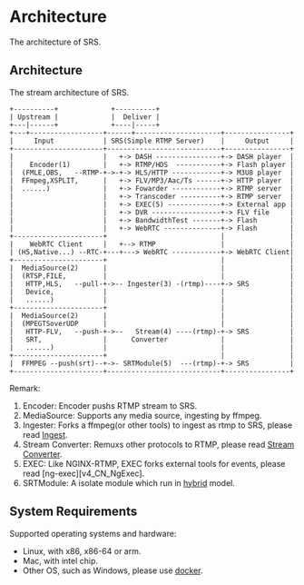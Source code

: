 # Architecture

The architecture of SRS.

## Architecture

The stream architecture of SRS.

```
+----------+             +----------+
| Upstream |             |  Deliver |
+---|------+             +----|-----+
+---+------------------+------+---------------------+----------------+
|     Input            | SRS(Simple RTMP Server)    |     Output     |
+----------------------+----------------------------+----------------+
|                      |   +-> DASH ----------------+-> DASH player  |
|    Encoder(1)        |   +-> RTMP/HDS  -----------+-> Flash player |
|  (FMLE,OBS,   --RTMP-+->-+-> HLS/HTTP ------------+-> M3U8 player  |
|  FFmpeg,XSPLIT,      |   +-> FLV/MP3/Aac/Ts ------+-> HTTP player  |
|  ......)             |   +-> Fowarder ------------+-> RTMP server  |
|                      |   +-> Transcoder ----------+-> RTMP server  |
|                      |   +-> EXEC(5) -------------+-> External app |
|                      |   +-> DVR -----------------+-> FLV file     |
|                      |   +-> BandwidthTest -------+-> Flash        |
|                      |   +-> WebRTC --------------+-> Flash        |
+----------------------+                            |                |
|    WebRTC Client     |   +--> RTMP                |                |
| (H5,Native...) --RTC-+---+---> WebRTC ------------+-> WebRTC Client|
+----------------------+                            |                |
|  MediaSource(2)      |                            |                |
|  (RTSP,FILE,         |                            |                |
|   HTTP,HLS,   --pull-+->-- Ingester(3) -(rtmp)----+-> SRS          |
|   Device,            |                            |                |
|   ......)            |                            |                |
+----------------------+                            |                |
|  MediaSource(2)      |                            |                |
|  (MPEGTSoverUDP      |                            |                |
|   HTTP-FLV,   --push-+->--   Stream(4) ----(rtmp)-+-> SRS          |
|   SRT,               |      Converter             |                |
|   ......)            |                            |                |
+----------------------+                            |                |
|  FFMPEG --push(srt)--+->- SRTModule(5)  ---(rtmp)-+-> SRS          |
+----------------------+----------------------------+----------------+
```

Remark:

1. Encoder: Encoder pushs RTMP stream to SRS.
1. MediaSource: Supports any media source, ingesting by ffmpeg.
1. Ingester: Forks a ffmpeg(or other tools) to ingest as rtmp to SRS, please read [Ingest][v4_CN_Ingest].
1. Stream Converter: Remuxs other protocols to RTMP, please read [Stream Converter][v4_CN_Streamer].
1. EXEC: Like NGINX-RTMP, EXEC forks external tools for events, please read [ng-exec][v4_CN_NgExec].
1. SRTModule: A isolate module which run in [hybrid](https://github.com/ossrs/srs/issues/1147#issuecomment-577574883) model.

## System Requirements

Supported operating systems and hardware:

* Linux, with x86, x86-64 or arm.
* Mac, with intel chip.
* Other OS, such as Windows, please use [docker][docker-srs4].

[authors]: https://github.com/ossrs/srs/blob/4.0release/trunk/AUTHORS.txt
[bigthanks]: https://ossrs.net/lts/zh-cn/product#release40
[st]: https://github.com/ossrs/state-threads
[st2]: https://github.com/ossrs/state-threads/tree/srs
[state-threads]: https://github.com/ossrs/state-threads/tree/srs
[nginx]: http://nginx.org/
[srs]: https://github.com/ossrs/srs
[gitee]: https://gitee.com/ossrs/srs
[srs-bench]: https://github.com/ossrs/srs-bench
[srs-ngb]: https://github.com/ossrs/srs-console
[srs-librtmp]: https://github.com/ossrs/srs-librtmp
[gitlab]: https://gitlab.com/winlinvip/srs-gitlab
[console]: http://ossrs.net:8080/console
[docker-srs3]: https://github.com/ossrs/srs-docker/tree/v3#usage
[docker-srs4]: https://github.com/ossrs/srs-docker/tree/v4#usage
[docker-dev]: https://github.com/ossrs/srs-docker/tree/dev#usage

[v4_CN_Git]: https://ossrs.net/lts/zh-cn/docs/v4/doc/git
[v4_EN_Git]: https://ossrs.io/lts/en-us/docs/v4/doc/git
[v4_CN_SampleRTMP]: https://ossrs.net/lts/zh-cn/docs/v4/doc/sample-rtmp
[v4_EN_SampleRTMP]: https://ossrs.io/lts/en-us/docs/v4/doc/sample-rtmp
[v4_CN_SampleRTMPCluster]: https://ossrs.net/lts/zh-cn/docs/v4/doc/sample-rtmp-cluster
[v4_EN_SampleRTMPCluster]: https://ossrs.io/lts/en-us/docs/v4/doc/sample-rtmp-cluster
[v4_CN_SampleOriginCluster]: https://ossrs.net/lts/zh-cn/docs/v4/doc/sample-origin-cluster
[v4_EN_SampleOriginCluster]: https://ossrs.io/lts/en-us/docs/v4/doc/sample-origin-cluster
[v4_CN_SampleHLS]: https://ossrs.net/lts/zh-cn/docs/v4/doc/sample-hls
[v4_EN_SampleHLS]: https://ossrs.io/lts/en-us/docs/v4/doc/sample-hls
[v4_CN_SampleTranscode2HLS]: https://ossrs.net/lts/zh-cn/docs/v4/doc/sample-transcode-to-hls
[v4_EN_SampleTranscode2HLS]: https://ossrs.io/lts/en-us/docs/v4/doc/sample-transcode-to-hls
[v4_CN_SampleFFMPEG]: https://ossrs.net/lts/zh-cn/docs/v4/doc/sample-ffmpeg
[v4_EN_SampleFFMPEG]: https://ossrs.io/lts/en-us/docs/v4/doc/sample-ffmpeg
[v4_CN_SampleForward]: https://ossrs.net/lts/zh-cn/docs/v4/doc/sample-forward
[v4_EN_SampleForward]: https://ossrs.io/lts/en-us/docs/v4/doc/sample-forward
[v4_CN_SampleRealtime]: https://ossrs.net/lts/zh-cn/docs/v4/doc/sample-realtime
[v4_EN_SampleRealtime]: https://ossrs.io/lts/en-us/docs/v4/doc/sample-realtime
[v4_CN_WebRTC]: https://ossrs.net/lts/zh-cn/docs/v4/doc/webrtc
[v4_EN_WebRTC]: https://ossrs.io/lts/en-us/docs/v4/doc/webrtc
[v4_CN_WebRTC#config-candidate]: https://ossrs.net/lts/zh-cn/docs/v4/doc/webrtc#config-candidate
[v4_EN_WebRTC#config-candidate]: https://ossrs.io/lts/en-us/docs/v4/doc/webrtc#config-candidate
[v4_CN_SampleARM]: https://ossrs.net/lts/zh-cn/docs/v4/doc/sample-arm
[v4_EN_SampleARM]: https://ossrs.io/lts/en-us/docs/v4/doc/sample-arm
[v4_CN_SampleIngest]: https://ossrs.net/lts/zh-cn/docs/v4/doc/sample-ingest
[v4_EN_SampleIngest]: https://ossrs.io/lts/en-us/docs/v4/doc/sample-ingest
[v4_CN_SampleHTTP]: https://ossrs.net/lts/zh-cn/docs/v4/doc/sample-http
[v4_EN_SampleHTTP]: https://ossrs.io/lts/en-us/docs/v4/doc/sample-http
[v4_CN_SampleDemo]: https://ossrs.net/lts/zh-cn/docs/v4/doc/sampleDemo
[v4_EN_SampleDemo]: https://ossrs.io/lts/en-us/docs/v4/doc/sampleDemo
[v4_CN_OriginCluster]: https://ossrs.net/lts/zh-cn/docs/v4/doc/origin-cluster
[v4_EN_OriginCluster]: https://ossrs.io/lts/en-us/docs/v4/doc/origin-cluster
[v4_CN_REUSEPORT]: https://ossrs.net/lts/zh-cn/docs/v4/doc/reuse-port
[v4_EN_REUSEPORT]: https://ossrs.io/lts/en-us/docs/v4/doc/reuse-port
[v4_CN_Sample]: https://ossrs.net/lts/zh-cn/docs/v4/doc/sample
[v4_EN_Sample]: https://ossrs.io/lts/en-us/docs/v4/doc/sample
[v4_CN_Product]: https://ossrs.net/lts/zh-cn/product
[v4_EN_Product]: https://ossrs.io/lts/en-us/product
[v4_CN_Home]: https://ossrs.net/lts/zh-cn/docs/v4/doc/introduction
[v4_EN_Home]: https://ossrs.io/lts/en-us/docs/v4/doc/introduction

[v4_CN_Build]: https://ossrs.net/lts/zh-cn/docs/v4/doc/install
[v4_EN_Build]: https://ossrs.io/lts/en-us/docs/v4/doc/install
[v4_CN_Performance]: https://ossrs.net/lts/zh-cn/docs/v4/doc/performance
[v4_EN_Performance]: https://ossrs.io/lts/en-us/docs/v4/doc/performance
[v4_CN_DeliveryRTMP]: https://ossrs.net/lts/zh-cn/docs/v4/doc/delivery-rtmp
[v4_EN_DeliveryRTMP]: https://ossrs.io/lts/en-us/docs/v4/doc/delivery-rtmp
[v4_CN_Edge]: https://ossrs.net/lts/zh-cn/docs/v4/doc/edge
[v4_EN_Edge]: https://ossrs.io/lts/en-us/docs/v4/doc/edge
[v4_CN_RtmpUrlVhost]: https://ossrs.net/lts/zh-cn/docs/v4/doc/rtmp-url-vhost
[v4_EN_RtmpUrlVhost]: https://ossrs.io/lts/en-us/docs/v4/doc/rtmp-url-vhost
[v4_CN_RTMPHandshake]: https://ossrs.net/lts/zh-cn/docs/v4/doc/rtmp-handshake
[v4_EN_RTMPHandshake]: https://ossrs.io/lts/en-us/docs/v4/doc/rtmp-handshake
[v4_CN_HTTPServer]: https://ossrs.net/lts/zh-cn/docs/v4/doc/http-server
[v4_EN_HTTPServer]: https://ossrs.io/lts/en-us/docs/v4/doc/http-server
[v4_CN_DeliveryHLS]: https://ossrs.net/lts/zh-cn/docs/v4/doc/delivery-hls
[v4_EN_DeliveryHLS]: https://ossrs.io/lts/en-us/docs/v4/doc/delivery-hls
[v4_CN_DeliveryHLS2]: https://ossrs.net/lts/zh-cn/docs/v4/doc/delivery-hls#hlsaudioonly
[v4_EN_DeliveryHLS2]: https://ossrs.io/lts/en-us/docs/v4/doc/delivery-hls#hlsaudioonly
[v4_CN_Reload]: https://ossrs.net/lts/zh-cn/docs/v4/doc/reload
[v4_EN_Reload]: https://ossrs.io/lts/en-us/docs/v4/doc/reload
[v4_CN_LowLatency2]: https://ossrs.net/lts/zh-cn/docs/v4/doc/low-latency#gop-cache
[v4_EN_LowLatency2]: https://ossrs.io/lts/en-us/docs/v4/doc/low-latency#gop-cache
[v4_CN_Forward]: https://ossrs.net/lts/zh-cn/docs/v4/doc/forward
[v4_EN_Forward]: https://ossrs.io/lts/en-us/docs/v4/doc/forward
[v4_CN_FFMPEG]: https://ossrs.net/lts/zh-cn/docs/v4/doc/ffmpeg
[v4_EN_FFMPEG]: https://ossrs.io/lts/en-us/docs/v4/doc/ffmpeg
[v4_CN_HTTPCallback]: https://ossrs.net/lts/zh-cn/docs/v4/doc/http-callback
[v4_EN_HTTPCallback]: https://ossrs.io/lts/en-us/docs/v4/doc/http-callback
[v4_CN_SampleDemo]: https://ossrs.net/lts/zh-cn/docs/v4/doc/sampleDemo
[v4_EN_SampleDemo]: https://ossrs.io/lts/en-us/docs/v4/doc/sampleDemo
[v4_CN_SrsLinuxArm]: https://ossrs.net/lts/zh-cn/docs/v4/doc/arm
[v4_EN_SrsLinuxArm]: https://ossrs.io/lts/en-us/docs/v4/doc/arm
[v4_CN_LinuxService]: https://ossrs.net/lts/zh-cn/docs/v4/doc/service
[v4_EN_LinuxService]: https://ossrs.io/lts/en-us/docs/v4/doc/service
[v4_CN_RTMP-ATC]: https://ossrs.net/lts/zh-cn/docs/v4/doc/rtmp-atc
[v4_EN_RTMP-ATC]: https://ossrs.io/lts/en-us/docs/v4/doc/rtmp-atc
[v4_CN_HTTPApi]: https://ossrs.net/lts/zh-cn/docs/v4/doc/http-api
[v4_EN_HTTPApi]: https://ossrs.io/lts/en-us/docs/v4/doc/http-api
[v4_CN_Ingest]: https://ossrs.net/lts/zh-cn/docs/v4/doc/ingest
[v4_EN_Ingest]: https://ossrs.io/lts/en-us/docs/v4/doc/ingest
[v4_CN_DVR]: https://ossrs.net/lts/zh-cn/docs/v4/doc/dvr
[v4_EN_DVR]: https://ossrs.io/lts/en-us/docs/v4/doc/dvr
[v4_CN_SrsLog]: https://ossrs.net/lts/zh-cn/docs/v4/doc/log
[v4_EN_SrsLog]: https://ossrs.io/lts/en-us/docs/v4/doc/log
[v4_CN_DRM2]: https://ossrs.net/lts/zh-cn/docs/v4/doc/drm#tokentraverse
[v4_EN_DRM2]: https://ossrs.io/lts/en-us/docs/v4/doc/drm#tokentraverse
[v4_CN_SampleHTTP]: https://ossrs.net/lts/zh-cn/docs/v4/doc/sample-http
[v4_EN_SampleHTTP]: https://ossrs.io/lts/en-us/docs/v4/doc/sample-http
[v4_CN_FlvVodStream]: https://ossrs.net/lts/zh-cn/docs/v4/doc/flv-vod-stream
[v4_EN_FlvVodStream]: https://ossrs.io/lts/en-us/docs/v4/doc/flv-vod-stream
[v4_CN_Security]: https://ossrs.net/lts/zh-cn/docs/v4/doc/security
[v4_EN_Security]: https://ossrs.io/lts/en-us/docs/v4/doc/security
[v4_CN_DeliveryHttpStream]: https://ossrs.net/lts/zh-cn/docs/v4/doc/delivery-http-flv
[v4_EN_DeliveryHttpStream]: https://ossrs.io/lts/en-us/docs/v4/doc/delivery-http-flv
[v4_CN_DeliveryHDS]: https://ossrs.net/lts/zh-cn/docs/v4/doc/delivery-hds
[v4_EN_DeliveryHDS]: https://ossrs.io/lts/en-us/docs/v4/doc/delivery-hds
[v4_CN_Streamer]: https://ossrs.net/lts/zh-cn/docs/v4/doc/streamer
[v4_EN_Streamer]: https://ossrs.io/lts/en-us/docs/v4/doc/streamer
[v4_CN_Streamer2]: https://ossrs.net/lts/zh-cn/docs/v4/doc/streamer#push-http-flv-to-srs
[v4_EN_Streamer2]: https://ossrs.io/lts/en-us/docs/v4/doc/streamer#push-http-flv-to-srs
[v4_CN_SampleHttpFlv]: https://ossrs.net/lts/zh-cn/docs/v4/doc/sample-http-flv
[v4_EN_SampleHttpFlv]: https://ossrs.io/lts/en-us/docs/v4/doc/sample-http-flv
[v4_CN_SampleHttpFlvCluster]: https://ossrs.net/lts/zh-cn/docs/v4/doc/sample-http-flvCluster
[v4_EN_SampleHttpFlvCluster]: https://ossrs.io/lts/en-us/docs/v4/doc/sample-http-flvCluster
[v4_CN_SampleDASH]:https://ossrs.net/lts/zh-cn/docs/v4/doc/sample-dash
[v4_EN_SampleDASH]:https://ossrs.io/lts/en-us/docs/v4/doc/sample-dash

[bug #547]: https://github.com/ossrs/srs/issues/547
[bug #301]: https://github.com/ossrs/srs/issues/301
[bug #459]: https://github.com/ossrs/srs/issues/459
[bug #367]: https://github.com/ossrs/srs/issues/367
[bug #257]: https://github.com/ossrs/srs/issues/257
[bug #904]: https://github.com/ossrs/srs/issues/904
[bug #913]: https://github.com/ossrs/srs/issues/913
[bug #1059]: https://github.com/ossrs/srs/issues/1059
[bug #92]: https://github.com/ossrs/srs/issues/92
[bug #464]: https://github.com/ossrs/srs/issues/464
[bug #460]: https://github.com/ossrs/srs/issues/460
[bug #775]: https://github.com/ossrs/srs/issues/775
[bug #307]: https://github.com/ossrs/srs/issues/307
[bug #2324]: https://github.com/ossrs/srs/issues/2324
[bug #1657]: https://github.com/ossrs/srs/issues/1657
[bug #1500]: https://github.com/ossrs/srs/issues/1500
[bug #738]: https://github.com/ossrs/srs/issues/738
[bug #299]: https://github.com/ossrs/srs/issues/299
[bug #250]: https://github.com/ossrs/srs/issues/250
[bug #459]: https://github.com/ossrs/srs/issues/459
[bug #470]: https://github.com/ossrs/srs/issues/470
[bug #319]: https://github.com/ossrs/srs/issues/319
[bug #1147]: https://github.com/ossrs/srs/issues/1147
[bug #2304]: https://github.com/ossrs/srs/issues/2304
[bug #1535]: https://github.com/ossrs/srs/issues/1535
[bug #1342]: https://github.com/ossrs/srs/issues/1342
[bug #1193]: https://github.com/ossrs/srs/issues/1193
[bug #2093]: https://github.com/ossrs/srs/issues/2093
[bug #465]: https://github.com/ossrs/srs/issues/465
[bug #2091]: https://github.com/ossrs/srs/issues/2091
[bug #2188]: https://github.com/ossrs/srs/issues/2188
[bug #413]: https://github.com/ossrs/srs/issues/413
[bug #1111]: https://github.com/ossrs/srs/issues/1111
[bug #463]: https://github.com/ossrs/srs/issues/463
[bug #775]: https://github.com/ossrs/srs/issues/775
[bug #257-c0]: https://github.com/ossrs/srs/issues/257#issuecomment-66864413

[r3.0r5]: https://github.com/ossrs/srs/releases/tag/v3.0-r5
[r3.0r4]: https://github.com/ossrs/srs/releases/tag/v3.0-r4
[r3.0r3]: https://github.com/ossrs/srs/releases/tag/v3.0-r3
[r3.0r2]: https://github.com/ossrs/srs/releases/tag/v3.0-r2
[r3.0r1]: https://github.com/ossrs/srs/releases/tag/v3.0-r1
[r3.0r0]: https://github.com/ossrs/srs/releases/tag/v3.0-r0
[r3.0b4]: https://github.com/ossrs/srs/releases/tag/v3.0-b4
[r3.0b3]: https://github.com/ossrs/srs/releases/tag/v3.0-b3
[r3.0b2]: https://github.com/ossrs/srs/releases/tag/v3.0-b2
[r3.0b1]: https://github.com/ossrs/srs/releases/tag/v3.0-b1
[r3.0b0]: https://github.com/ossrs/srs/releases/tag/v3.0-b0
[r3.0a9]: https://github.com/ossrs/srs/releases/tag/v3.0-a9
[r3.0a8]: https://github.com/ossrs/srs/releases/tag/v3.0-a8
[r3.0a7]: https://github.com/ossrs/srs/releases/tag/v3.0-a7
[r3.0a6]: https://github.com/ossrs/srs/releases/tag/v3.0-a6
[r3.0a5]: https://github.com/ossrs/srs/releases/tag/v3.0-a5
[r3.0a4]: https://github.com/ossrs/srs/releases/tag/v3.0-a4
[r3.0a3]: https://github.com/ossrs/srs/releases/tag/v3.0-a3
[r3.0a2]: https://github.com/ossrs/srs/releases/tag/v3.0-a2
[r3.0a1]: https://github.com/ossrs/srs/releases/tag/v3.0-a1
[r3.0a0]: https://github.com/ossrs/srs/releases/tag/v3.0-a0
[r2.0r8]: https://github.com/ossrs/srs/releases/tag/v2.0-r8
[r2.0r7]: https://github.com/ossrs/srs/releases/tag/v2.0-r7
[r2.0r6]: https://github.com/ossrs/srs/releases/tag/v2.0-r6
[r2.0r5]: https://github.com/ossrs/srs/releases/tag/v2.0-r5
[r2.0r4]: https://github.com/ossrs/srs/releases/tag/v2.0-r4
[r2.0r3]: https://github.com/ossrs/srs/releases/tag/v2.0-r3
[r2.0r2]: https://github.com/ossrs/srs/releases/tag/v2.0-r2
[r2.0r1]: https://github.com/ossrs/srs/releases/tag/v2.0-r1
[r2.0r0]: https://github.com/ossrs/srs/releases/tag/v2.0-r0
[r2.0b4]: https://github.com/ossrs/srs/releases/tag/v2.0-b4
[r2.0b3]: https://github.com/ossrs/srs/releases/tag/v2.0-b3
[r2.0b2]: https://github.com/ossrs/srs/releases/tag/v2.0-b2
[r2.0b1]: https://github.com/ossrs/srs/releases/tag/v2.0-b1
[r2.0b0]: https://github.com/ossrs/srs/releases/tag/v2.0-b0
[r2.0a3]: https://github.com/ossrs/srs/releases/tag/v2.0-a3
[r2.0a2]: https://github.com/ossrs/srs/releases/tag/v2.0-a2
[r2.0a1]: https://github.com/ossrs/srs/releases/tag/v2.0-a1
[r2.0a0]: https://github.com/ossrs/srs/releases/tag/v2.0-a0
[r1.0r4]: https://github.com/ossrs/srs/releases/tag/v1.0-r4
[r1.0r3]: https://github.com/ossrs/srs/releases/tag/v1.0-r3
[r1.0r2]: https://github.com/ossrs/srs/releases/tag/v1.0-r2
[r1.0r1]: https://github.com/ossrs/srs/releases/tag/v1.0-r1
[r1.0r0]: https://github.com/ossrs/srs/releases/tag/v1.0-r0
[r1.0b0]: https://github.com/ossrs/srs/releases/tag/v0.9.8
[r1.0a7]: https://github.com/ossrs/srs/releases/tag/v0.9.7
[r1.0a6]: https://github.com/ossrs/srs/releases/tag/v0.9.6
[r1.0a5]: https://github.com/ossrs/srs/releases/tag/v0.9.5
[r1.0a4]: https://github.com/ossrs/srs/releases/tag/v0.9.4
[r1.0a3]: https://github.com/ossrs/srs/releases/tag/v0.9.3
[r1.0a2]: https://github.com/ossrs/srs/releases/tag/v0.9.2
[r1.0a0]: https://github.com/ossrs/srs/releases/tag/v0.9.1
[r0.9]: https://github.com/ossrs/srs/releases/tag/v0.9.0
[r0.8]: https://github.com/ossrs/srs/releases/tag/v0.8.0
[r0.7]: https://github.com/ossrs/srs/releases/tag/v0.7.0
[r0.6]: https://github.com/ossrs/srs/releases/tag/v0.6.0
[r0.5]: https://github.com/ossrs/srs/releases/tag/v0.5.0
[r0.4]: https://github.com/ossrs/srs/releases/tag/v0.4.0
[r0.3]: https://github.com/ossrs/srs/releases/tag/v0.3.0
[r0.2]: https://github.com/ossrs/srs/releases/tag/v0.2.0
[r0.1]: https://github.com/ossrs/srs/releases/tag/v0.1.0

[LICENSE]: https://github.com/ossrs/srs/blob/4.0release/LICENSE
[LicenseMixing]: https://ossrs.net/lts/zh-cn/license

[release2]: https://ossrs.net/lts/zh-cn/product#release20
[release3]: https://ossrs.net/lts/zh-cn/product#release30
[release4]: https://ossrs.net/lts/zh-cn/product#release40
